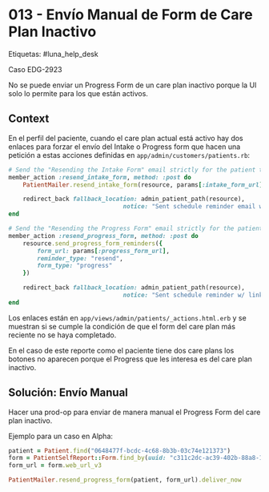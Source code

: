# 013 - Envío Manual de Form de Care Plan Inactivo

Etiquetas: #luna_help_desk 

Caso EDG-2923

No se puede enviar un Progress Form de un care plan inactivo porque la UI solo lo permite para los que están activos.

## Context

En el perfil del paciente, cuando el care plan actual está activo hay dos enlaces para forzar el envío del Intake o Progress form que hacen una petición a estas acciones definidas en `app/admin/customers/patients.rb`:
```ruby
# Send the "Resending the Intake Form" email strictly for the patient to receive the link.
member_action :resend_intake_form, method: :post do
	PatientMailer.resend_intake_form(resource, params[:intake_form_url]).deliver_now

	redirect_back fallback_location: admin_patient_path(resource),
								notice: "Sent schedule reminder email w/ link to intake form!"
end

# Send the "Resending the Progress Form" email strictly for the patient to receive the link.
member_action :resend_progress_form, method: :post do
	resource.send_progress_form_reminders({
		form_url: params[:progress_form_url],
		reminder_type: "resend",
		form_type: "progress"
	})

	redirect_back fallback_location: admin_patient_path(resource),
								notice: "Sent schedule reminder w/ link to progress form!"
end
```


Los enlaces están en `app/views/admin/patients/_actions.html.erb` y se muestran si se cumple la condición de que el form del care plan más reciente no se haya completado.

En el caso de este reporte como el paciente tiene dos care plans los botones no aparecen porque el Progress que les interesa es del care plan inactivo.

## Solución: Envío Manual

Hacer una prod-op para enviar de manera manual el Progress Form del care plan inactivo.

Ejemplo para un caso en Alpha:
```ruby
patient = Patient.find("0648477f-bcdc-4c68-8b3b-03c74e121373")
form = PatientSelfReport::Form.find_by(uuid: "c311c2dc-ac39-402b-88a8-134318db6fe4")
form_url = form.web_url_v3

PatientMailer.resend_progress_form(patient, form_url).deliver_now
```